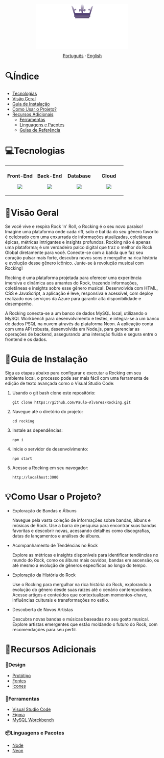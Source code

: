 <p align="center">
  <img width="300px" src="./public/assets/exp/logotipo.png" align="center" alt="Bubbles Logo" />
</p>

<p align="center">
  <a href="#">Português</a> · <a href="/docs/readme_en.md">English</a>
</p>

# 🔍Índice <!-- omit in toc -->
- [Tecnologias](#tecnologias)
- [Visão Geral](#visão-geral)
- [Guia de Instalação](#guia-de-instalação)
- [Como Usar o Projeto?](#como-usar-o-projeto)
- [Recursos Adicionais](#recursos-adicionais)
  - [Ferramentas](#ferramentas)
  - [Linguagens e Pacotes](#linguagens-e-pacotes)
  - [Guias de Referência](#guias-de-referência)

# 💻Tecnologias

<table align="center"><tr>
  <td valign="top" width="25%">
      
  ### <div align="center"> Front-End </div>
      
  <p align="center">
    <img src="https://skillicons.dev/icons?i=html,css,js&theme=dark&perline=3" />
  </p>
  </td>
  
  <td valign="top" width="25%">

  ### <div align="center"> Back-End </div>

  <p align="center">
    <img src="https://skillicons.dev/icons?i=nodejs&theme=dark&perline=3" />
  </p>
  </td>
  
  <td valign="top" width="25%">

  ### <div align="center"> Database </div>

  <p align="center">
    <img src="https://skillicons.dev/icons?i=mysql,postgres&theme=dark&perline=3" />
  </p>
  </td>

  <td valign="top" width="25%">

  ### <div align="center"> Cloud </div>

  <p align="center">
    <img src="https://skillicons.dev/icons?i=azure&theme=dark&perline=3" />
  </p>
  </td>
</tr></table>


# 📝Visão Geral
  Se você vive e respira Rock 'n' Roll, o Rocking é o seu novo paraíso! Imagine uma plataforma onde cada riff, solo e batida do seu gênero favorito é celebrado com uma enxurrada de informações atualizadas, coletâneas épicas, métricas intrigantes e insights profundos. Rocking não é apenas uma plataforma; é um verdadeiro palco digital que traz o melhor do Rock Global diretamente para você. Conecte-se com a batida que faz seu coração pulsar mais forte, descubra novos sons e mergulhe na rica história e evolução desse gênero icônico. Junte-se à revolução musical com Rocking!

  Rocking é uma plataforma projetada para oferecer uma experiência imersiva e dinâmica aos amantes do Rock, trazendo informações, coletâneas e insights sobre esse gênero musical. Desenvolvida com HTML, CSS e JavaScript, a aplicação é leve, responsiva e acessível, com deploy realizado nos serviços da Azure para garantir alta disponibilidade e desempenho.

  A Rocking conecta-se a um banco de dados MySQL local, utilizando o MySQL Workbench para desenvolvimento e testes, e integra-se a um banco de dados PSQL na nuvem através da plataforma Neon. A aplicação conta com uma API robusta, desenvolvida em Node.js, para gerenciar as operações de backend, assegurando uma interação fluida e segura entre o frontend e os dados.

# 📖Guia de Instalação
  Siga as etapas abaixo para configurar e executar a Rocking em seu ambiente local, o processo pode ser mais fácil com uma ferramenta de edição de texto avançada como o Visual Studio Code:

1. Usando o git bash clone este repositório:
   ```
   git clone https://github.com/Paulo-Alvares/Rocking.git
   ```
   
2. Navegue até o diretório do projeto:
   ```
   cd rocking
   ```

3. Instale as dependências:
   ``` 
   npm i
   ```

4. Inicie o servidor de desenvolvimento:
   ``` 
   npm start
   ```

5. Acesse a Rocking em seu navegador:
   ```
   http://localhost:3000
   ```
   
# 💡Como Usar o Projeto?
* Exploração de Bandas e Álbuns <br>

  Navegue pela vasta coleção de informações sobre bandas, álbuns e músicas de Rock. Use a barra de pesquisa para encontrar suas bandas favoritas e descobrir novas, acessando detalhes como discografias, datas de lançamentos e análises de álbuns.

* Acompanhamento de Tendências no Rock <br>
  
  Explore as métricas e insights disponíveis para identificar tendências no mundo do Rock, como os álbuns mais ouvidos, bandas em ascensão, ou até mesmo a evolução de gêneros específicos ao longo do tempo.

* Exploração da História do Rock <br>

  Use o Rocking para mergulhar na rica história do Rock, explorando a evolução do gênero desde suas raízes até o cenário contemporâneo. Acesse artigos e conteúdos que contextualizam momentos-chave, influências culturais e transformações no estilo.

* Descoberta de Novos Artistas <br>

  Descubra novas bandas e músicas baseadas no seu gosto musical. Explore artistas emergentes que estão moldando o futuro do Rock, com recomendações para seu perfil.

# 🔗Recursos Adicionais
### 🎨Design
  - <a href="https://www.figma.com/design/nK8Mw4SzvXJs4CiVYrQdn3/Rocking?node-id=0-1&t=XlhtY4Zh0NDoWsuX-1">Protótipo</a>
  - <a href="https://fonts.google.com/share?selection.family=Montserrat:ital,wght@0,100..900;1,100..900|New+Rocker">Fontes</a>
  - <a href="https://fontawesome.com/">Ícones</a>


### 🔧Ferramentas
  - <a href="https://code.visualstudio.com/download">Visual Studio Code</a>
  - <a href="https://www.figma.com/">Figma</a>
  - <a href="https://dev.mysql.com/downloads/workbench/">MySQL Worckbench</a>
  

### 📦Linguagens e Pacotes
  - <a href="https://nodejs.org/en/download/package-manager">Node</a>
  - <a href="https://neon.tech/">Neon</a>
